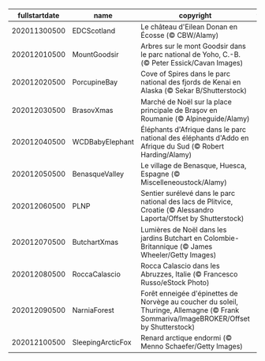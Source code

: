 |fullstartdate|name|copyright|title|image|
|--|--|--|--|--|
202011300500|EDCScotland|Le château d'Eilean Donan en Écosse (© CBW/Alamy)||![](/fr-CA/2020/12/202011300500EDCScotland.jpg)|
202012010500|MountGoodsir|Arbres sur le mont Goodsir dans le parc national de Yoho, C.-B. (© Peter Essick/Cavan Images)||![](/fr-CA/2020/12/202012010500MountGoodsir.jpg)|
202012020500|PorcupineBay|Cove of Spires dans le parc national des fjords de Kenai en Alaska (© Sekar B/Shutterstock)||![](/fr-CA/2020/12/202012020500PorcupineBay.jpg)|
202012030500|BrasovXmas|Marché de Noël sur la place principale de Braşov en Roumanie (© Alpineguide/Alamy)||![](/fr-CA/2020/12/202012030500BrasovXmas.jpg)|
202012040500|WCDBabyElephant|Éléphants d'Afrique dans le parc national des éléphants d'Addo en Afrique du Sud (© Robert Harding/Alamy)||![](/fr-CA/2020/12/202012040500WCDBabyElephant.jpg)|
202012050500|BenasqueValley|Le village de Benasque, Huesca, Espagne (© Miscelleneoustock/Alamy)||![](/fr-CA/2020/12/202012050500BenasqueValley.jpg)|
202012060500|PLNP|Sentier surélevé dans le parc national des lacs de Plitvice, Croatie (© Alessandro Laporta/Offset by Shutterstock)||![](/fr-CA/2020/12/202012060500PLNP.jpg)|
202012070500|ButchartXmas|Lumières de Noël dans les jardins Butchart en Colombie-Britannique (© James Wheeler/Getty Images)||![](/fr-CA/2020/12/202012070500ButchartXmas.jpg)|
202012080500|RoccaCalascio|Rocca Calascio dans les Abruzzes, Italie (© Francesco Russo/eStock Photo)||![](/fr-CA/2020/12/202012080500RoccaCalascio.jpg)|
202012090500|NarniaForest|Forêt enneigée d'épinettes de Norvège au coucher du soleil, Thuringe, Allemagne (© Frank Sommariva/ImageBROKER/Offset by Shutterstock)||![](/fr-CA/2020/12/202012090500NarniaForest.jpg)|
202012100500|SleepingArcticFox|Renard arctique endormi (© Menno Schaefer/Getty Images)||![](/fr-CA/2020/12/202012100500SleepingArcticFox.jpg)|
